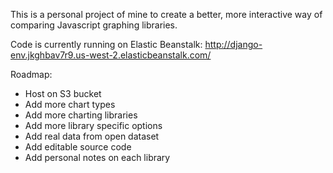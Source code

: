 This is a personal project of mine to create a better, more interactive way of comparing Javascript graphing libraries.

Code is currently running on Elastic Beanstalk: 
http://django-env.jkghbav7r9.us-west-2.elasticbeanstalk.com/

Roadmap:
* Host on S3 bucket
* Add more chart types
* Add more charting libraries
* Add more library specific options
* Add real data from open dataset
* Add editable source code
* Add personal notes on each library
